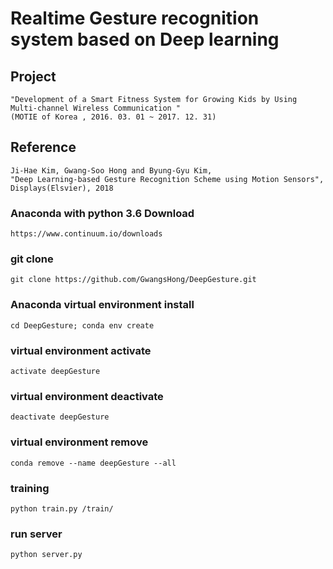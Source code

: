 # Realtime Gesture recognition system based on Deep learning
## Project
````
"Development of a Smart Fitness System for Growing Kids by Using Multi-channel Wireless Communication " 
(MOTIE of Korea , 2016. 03. 01 ~ 2017. 12. 31)
````
## Reference

````
Ji-Hae Kim, Gwang-Soo Hong and Byung-Gyu Kim, 
"Deep Learning-based Gesture Recognition Scheme using Motion Sensors", 
Displays(Elsvier), 2018
````

### Anaconda with python 3.6 Download
````
https://www.continuum.io/downloads
````

### git clone
````
git clone https://github.com/GwangsHong/DeepGesture.git
````

### Anaconda virtual environment install
````
cd DeepGesture; conda env create
````
### virtual environment activate
````
activate deepGesture
````

### virtual environment deactivate
````
deactivate deepGesture
````

### virtual environment remove
````
conda remove --name deepGesture --all
````

### training
````
python train.py /train/
````
### run server
````
python server.py
````
